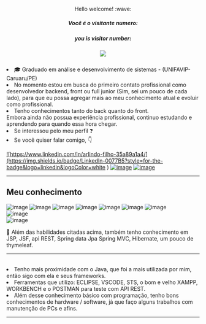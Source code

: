 <p align="center">Hello welcome!  :wave:  </p> 
<h5><p align="center">Você é o visitante numero:</p></h5>
<h5><p align="center">you is visitor number:</p></h5>
<h5><p align="center">  <img alingn="center" src="https://profile-counter.glitch.me/SeuPerfildoGitHub/count.svg" /></p></h5>


<li>🎓 Graduado em análise e desenvolvimento de sistemas - (UNIFAVIP-Caruaru/PE)
<br>
<li>No momento estou em busca do primeiro contato profissional como desenvolvedor backend, front ou full junior (Sim, sei um pouco de cada lado), para que eu possa agregar mais ao meu conhecimento atual e evoluir como profissional.
<li>Tenho conhecimentos tanto do back quanto do front.
 <br>
Embora ainda não possua experiência profissional, continuo estudando e aprendendo para quando essa hora chegar.

<li>Se interessou pelo meu perfil ❓

<li>Se você quiser falar comigo, 👇

<a href="https://www.linkedin.com/in/arlindo-filho-35a89a1a4/"> ![https://www.linkedin.com/in/arlindo-filho-35a89a1a4/](https://img.shields.io/badge/LinkedIn-0077B5?style=for-the-badge&logo=linkedin&logoColor=white
)</a>
<a href="https://api.whatsapp.com/send?phone=5581992870704&text=Oi%2C%20eu%20venho%20do%20git.">
![image](https://img.shields.io/badge/WhatsApp-25D366?style=for-the-badge&logo=whatsapp&logoColor=white
)</a>
<a href="https://www.instagram.com/afilho_/">![image](https://img.shields.io/badge/Instagram-E4405F?style=for-the-badge&logo=instagram&logoColor=white
)</a>
<br>
<hr/>
 
## Meu conhecimento
 ![image](https://img.shields.io/badge/Java-ED8B00?style=for-the-badge&logo=java&logoColor=white
)
 ![image](https://img.shields.io/badge/C-00599C?style=for-the-badge&logo=c&logoColor=white
)
 ![image](https://img.shields.io/badge/HTML5-E34F26?style=for-the-badge&logo=html5&logoColor=white
)
 ![image](https://img.shields.io/badge/CSS3-1572B6?style=for-the-badge&logo=css3&logoColor=white
)
 ![image](https://img.shields.io/badge/Bootstrap-563D7C?style=for-the-badge&logo=bootstrap&logoColor=white
)
 ![image](https://img.shields.io/badge/MySQL-00000F?style=for-the-badge&logo=mysql&logoColor=white
)
 ![image](https://img.shields.io/badge/JavaScript-F7DF1E?style=for-the-badge&logo=javascript&logoColor=black
)<br>
![image](https://img.shields.io/badge/Spring-6DB33F?style=for-the-badge&logo=spring&logoColor=white
)<br>
![image](https://img.shields.io/badge/jQuery-0769AD?style=for-the-badge&logo=jquery&logoColor=white)
  
👷 Além das habilidades citadas acima, também tenho conhecimento em JSP, JSF, api REST, Spring data Jpa Spring MVC, Hibernate, um pouco de thymeleaf.

<hr>
<br>
<li>Tenho mais proximidade com o Java, que foi a mais utilizada por mim, então sigo com ela e seus frameworks.

<li>Ferramentas que utilizo: ECLIPSE, VSCODE, STS, o bom e velho XAMPP, WORKBENCH e o POSTMAN para teste com API REST.

<li>Além desse conhecimento básico com programação, tenho bons conhecimentos de hardware / software, já que faço alguns trabalhos com manutenção de PCs e afins.

<hr>

